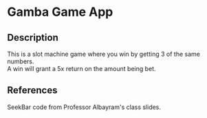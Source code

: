 # Gamba Game App  

## Description  
This is a slot machine game where you win by getting 3 of the same numbers.  
A win will grant a 5x return on the amount being bet.  

## References  
SeekBar code from Professor Albayram's class slides.  
